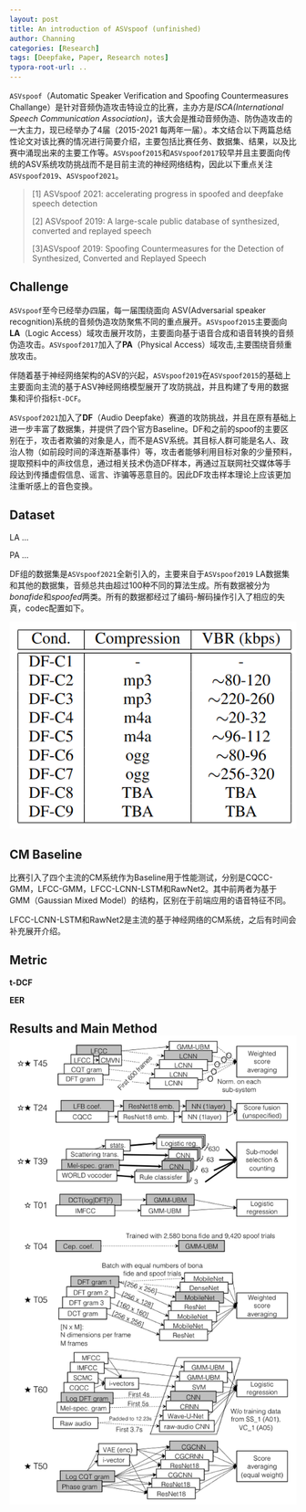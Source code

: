 ```yaml
---
layout: post
title: An introduction of ASVspoof (unfinished)
author: Channing
categories: [Research]
tags: [Deepfake, Paper, Research notes]
typora-root-url: ..
---
```


`ASVspoof`（Automatic Speaker Verification and Spoofing Countermeasures Challange）是针对音频伪造攻击特设立的比赛，主办方是*ISCA(International Speech Communication Association)*，该大会是推动音频伪造、防伪造攻击的一大主力，现已经举办了4届（2015-2021 每两年一届）。本文结合以下两篇总结性论文对该比赛的情况进行简要介绍，主要包括比赛任务、数据集、结果，以及比赛中涌现出来的主要工作等。`ASVspoof2015`和`ASVspoof2017`较早并且主要面向传统的ASV系统攻防挑战而不是目前主流的神经网络结构，因此以下重点关注`ASVspoof2019`、`ASVspoof2021`。

> [1] ASVspoof 2021: accelerating progress in spoofed and deepfake speech detection
>
> [2] ASVspoof 2019: A large-scale public database of synthesized, converted and replayed speech
>
> [3]ASVspoof 2019: Spoofing Countermeasures for the Detection of Synthesized, Converted and Replayed Speech





## Challenge

`ASVspoof`至今已经举办四届，每一届围绕面向 ASV(Adversarial speaker recognition)系统的音频伪造攻防聚焦不同的重点展开。`ASVspoof2015`主要面向**LA**（Logic Access）域攻击展开攻防，主要面向基于语音合成和语音转换的音频伪造攻击。`ASVspoof2017`加入了**PA**（Physical Access）域攻击,主要围绕音频重放攻击。

伴随着基于神经网络架构的ASV的兴起，`ASVspoof2019`在`ASVspoof2015`的基础上主要面向主流的基于ASV神经网络模型展开了攻防挑战，并且构建了专用的数据集和评价指标`t-DCF`。



`ASVspoof2021`加入了**DF**（Audio Deepfake）赛道的攻防挑战，并且在原有基础上进一步丰富了数据集，并提供了四个官方Baseline。DF和之前的spoof的主要区别在于，攻击者欺骗的对象是人，而不是ASV系统。其目标人群可能是名人、政治人物（如前段时间的泽连斯基事件）等，攻击者能够利用目标对象的少量预料，提取预料中的声纹信息，通过相关技术伪造DF样本，再通过互联网社交媒体等手段达到传播虚假信息、谣言、诈骗等恶意目的。因此DF攻击样本理论上应该更加注重听感上的音色变换。

## Dataset

LA ...

PA ...

 DF组的数据集是`ASVspoof2021`全新引入的，主要来自于`ASVspoof2019` LA数据集和其他的数据集，音频总共由超过100种不同的算法生成。所有数据被分为*bonafide*和*spoofed*两类。所有的数据都经过了编码-解码操作引入了相应的失真，codec配置如下。

![image-20220515233851667](/assets/images/posts/2022-05-15-asvspoof/image-20220515233851667.png)

## CM Baseline

比赛引入了四个主流的CM系统作为Baseline用于性能测试，分别是CQCC-GMM，LFCC-GMM，LFCC-LCNN-LSTM和RawNet2。其中前两者为基于GMM（Gaussian Mixed Model）的结构，区别在于前端应用的语音特征不同。

LFCC-LCNN-LSTM和RawNet2是主流的基于神经网络的CM系统，之后有时间会补充展开介绍。



## Metric

**t-DCF**

**EER**

## Results and Main Method![image-20220515235206770](/assets/images/posts/2022-05-15-asvspoof/image-20220515235206770.png)
